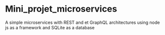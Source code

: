 # Mini_projet_microservices
A simple microservices with REST and et GraphQL architectures using node js as a framework and SQLite as a database
